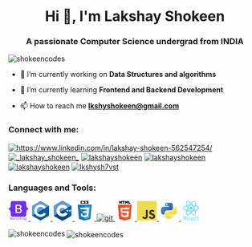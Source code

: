 <h1 align="center">Hi 👋, I'm Lakshay Shokeen</h1>
<h3 align="center">A passionate Computer Science undergrad from INDIA</h3>

<p align="left"> <img src="https://komarev.com/ghpvc/?username=shokeencodes&label=Profile%20views&color=0e75b6&style=flat" alt="shokeencodes" /> </p>

- 🔭 I’m currently working on **Data Structures and algorithms**

- 🌱 I’m currently learning **Frontend and Backend Development**

- 📫 How to reach me **lkshyshokeen@gmail.com**

<h3 align="left">Connect with me:</h3>
<p align="left">
<a href="https://linkedin.com/in/https://www.linkedin.com/in/lakshay-shokeen-562547254/" target="blank"><img align="center" src="https://raw.githubusercontent.com/rahuldkjain/github-profile-readme-generator/master/src/images/icons/Social/linked-in-alt.svg" alt="https://www.linkedin.com/in/lakshay-shokeen-562547254/" height="30" width="40" /></a>
<a href="https://instagram.com/_lakshay_shokeen_" target="blank"><img align="center" src="https://raw.githubusercontent.com/rahuldkjain/github-profile-readme-generator/master/src/images/icons/Social/instagram.svg" alt="_lakshay_shokeen_" height="30" width="40" /></a>
<a href="https://www.codechef.com/users/lakshayshokeen" target="blank"><img align="center" src="https://cdn.jsdelivr.net/npm/simple-icons@3.1.0/icons/codechef.svg" alt="lakshayshokeen" height="30" width="40" /></a>
<a href="https://codeforces.com/profile/lakshayshokeen" target="blank"><img align="center" src="https://raw.githubusercontent.com/rahuldkjain/github-profile-readme-generator/master/src/images/icons/Social/codeforces.svg" alt="lakshayshokeen" height="30" width="40" /></a>
<a href="https://www.leetcode.com/lakshayshokeen" target="blank"><img align="center" src="https://raw.githubusercontent.com/rahuldkjain/github-profile-readme-generator/master/src/images/icons/Social/leet-code.svg" alt="lakshayshokeen" height="30" width="40" /></a>
<a href="https://auth.geeksforgeeks.org/user/lkshysh7vst" target="blank"><img align="center" src="https://raw.githubusercontent.com/rahuldkjain/github-profile-readme-generator/master/src/images/icons/Social/geeks-for-geeks.svg" alt="lkshysh7vst" height="30" width="40" /></a>
</p>

<h3 align="left">Languages and Tools:</h3>
<p align="left"> <a href="https://getbootstrap.com" target="_blank" rel="noreferrer"> <img src="https://raw.githubusercontent.com/devicons/devicon/master/icons/bootstrap/bootstrap-plain-wordmark.svg" alt="bootstrap" width="40" height="40"/> </a> <a href="https://www.cprogramming.com/" target="_blank" rel="noreferrer"> <img src="https://raw.githubusercontent.com/devicons/devicon/master/icons/c/c-original.svg" alt="c" width="40" height="40"/> </a> <a href="https://www.w3schools.com/cpp/" target="_blank" rel="noreferrer"> <img src="https://raw.githubusercontent.com/devicons/devicon/master/icons/cplusplus/cplusplus-original.svg" alt="cplusplus" width="40" height="40"/> </a> <a href="https://www.w3schools.com/css/" target="_blank" rel="noreferrer"> <img src="https://raw.githubusercontent.com/devicons/devicon/master/icons/css3/css3-original-wordmark.svg" alt="css3" width="40" height="40"/> </a> <a href="https://git-scm.com/" target="_blank" rel="noreferrer"> <img src="https://www.vectorlogo.zone/logos/git-scm/git-scm-icon.svg" alt="git" width="40" height="40"/> </a> <a href="https://www.w3.org/html/" target="_blank" rel="noreferrer"> <img src="https://raw.githubusercontent.com/devicons/devicon/master/icons/html5/html5-original-wordmark.svg" alt="html5" width="40" height="40"/> </a> <a href="https://developer.mozilla.org/en-US/docs/Web/JavaScript" target="_blank" rel="noreferrer"> <img src="https://raw.githubusercontent.com/devicons/devicon/master/icons/javascript/javascript-original.svg" alt="javascript" width="40" height="40"/> </a> <a href="https://www.python.org" target="_blank" rel="noreferrer"> <img src="https://raw.githubusercontent.com/devicons/devicon/master/icons/python/python-original.svg" alt="python" width="40" height="40"/> </a> <a href="https://reactjs.org/" target="_blank" rel="noreferrer"> <img src="https://raw.githubusercontent.com/devicons/devicon/master/icons/react/react-original-wordmark.svg" alt="react" width="40" height="40"/> </a> </p>

<p><img align="left" src="https://github-readme-stats.vercel.app/api/top-langs?username=shokeencodes&show_icons=true&locale=en&layout=compact" alt="shokeencodes" /></p>

<p>&nbsp;<img align="center" src="https://github-readme-stats.vercel.app/api?username=shokeencodes&show_icons=true&locale=en" alt="shokeencodes" /></p>
